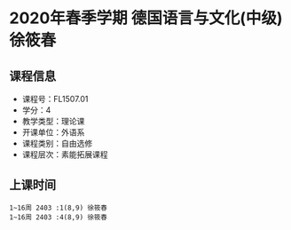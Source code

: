 # 2020年春季学期 德国语言与文化(中级) 徐筱春






## 课程信息

- 课程号：FL1507.01
- 学分：4
- 教学类型：理论课
- 开课单位：外语系
- 课程类别：自由选修
- 课程层次：素能拓展课程

## 上课时间

```
1~16周 2403 :1(8,9) 徐筱春
1~16周 2403 :4(8,9) 徐筱春
```

